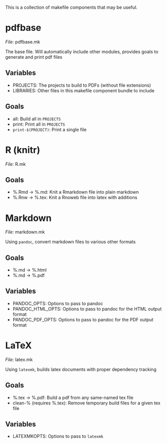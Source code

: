 This is a collection of makefile components that may be useful.

# pdfbase
*File:* pdfbase.mk

The base file. Will automatically include other modules, provides goals to generate and print pdf files

## Variables
- PROJECTS: The projects to build to PDFs (without file extensions)
- LIBRARIES: Other files in this makefile component bundle to include

## Goals
- all: Build all in `PROJECTS`
- print: Print all in `PROJECTS`
- `print-$(PROJECT)`: Print a single file

# R (knitr)
*File:* R.mk

## Goals
- %.Rmd -> %.md: Knit a Rmarkdown file into plain markdown
- %.Rnw -> %.tex: Knit a Rnoweb file into latex with additions


# Markdown
*File:* markdown.mk

Using `pandoc`, convert markdown files to various other formats

## Goals
- %.md -> %.html
- %.md -> %.pdf

## Variables
- PANDOC_OPTS: Options to pass to pandoc
- PANDOC_HTML_OPTS: Options to pass to pandoc for the HTML output format
- PANDOC_PDF_OPTS: Options to pass to pandoc for the PDF output format

# LaTeX
*File:* latex.mk

Using `latexmk`, builds latex documents with proper dependency tracking

## Goals
- %.tex -> %.pdf: Build a pdf from any same-named tex file
- clean-% (requires %.tex): Remove temporary build files for a given tex file

## Variables
- LATEXMKOPTS: Options to pass to `latexmk`
